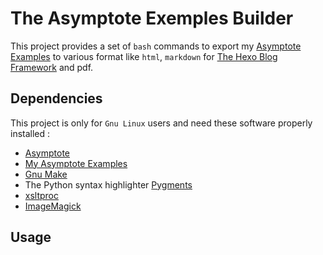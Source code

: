 # The Asymptote Exemples Builder

This project provides a set of `bash` commands to export my
[Asymptote Examples](https://github.com/pivaldi/asymptote-exemples)
to various format like `html`, `markdown` for
[The Hexo Blog Framework](https://hexo.io/docs/) and pdf.

## Dependencies

This project is only for `Gnu Linux` users and need these software
properly installed :

- [Asymptote](https://asymptote.sourceforge.io/)
- [My Asymptote Examples](https://github.com/pivaldi/asymptote-exemples)
- [Gnu Make](https://www.gnu.org/software/make/)
- The Python syntax highlighter [Pygments](https://pygments.org/)
- [xsltproc](http://xmlsoft.org/xslt/xsltproc.html)
- [ImageMagick](https://imagemagick.org/index.php)

## Usage

